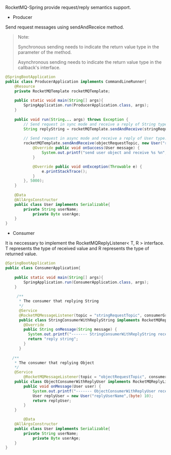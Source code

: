 
RocketMQ-Spring provide request/reply semantics support.

- Producer     

Send request messages using sendAndReceice method.

> Note:
>
> Synchronous sending needs to indicate the return value type in the parameter of the method.
>
> Asynchronous sending needs to indicate the return value type in the callback's interface.

```java
@SpringBootApplication
public class ProducerApplication implements CommandLineRunner{
    @Resource
    private RocketMQTemplate rocketMQTemplate;
    
    public static void main(String[] args){
        SpringApplication.run(ProducerApplication.class, args);
    }
    
    public void run(String... args) throws Exception {
        // Send request in sync mode and receive a reply of String type.
        String replyString = rocketMQTemplate.sendAndReceive(stringRequestTopic, "request string", String.class);
        
        // Send request in async mode and receive a reply of User type.
        rocketMQTemplate.sendAndReceive(objectRequestTopic, new User("requestUserName",(byte) 9), new RocketMQLocalRequestCallback<User>() {
            @Override public void onSuccess(User message) {
                System.out.printf("send user object and receive %s %n", message.toString());
            }

            @Override public void onException(Throwable e) {
                e.printStackTrace();
            }
        }, 5000);
    }
    
    @Data
    @AllArgsConstructor
    public class User implements Serializable{
        private String userName;
    		private Byte userAge;
    }
}
```
- Consumer

It is neccessary to implement the RocketMQReplyListener\< T, R \> interface.  T represents the type of received value and R represents the type of returned value.

```java
@SpringBootApplication
public class ConsumerApplication{
    
    public static void main(String[] args){
        SpringApplication.run(ConsumerApplication.class, args);
    }
    
     /**
      * The consumer that replying String
      */
      @Service
      @RocketMQMessageListener(topic = "stringRequestTopic", consumerGroup = "stringRequestConsumer")
      public class StringConsumerWithReplyString implements RocketMQReplyListener<String, String> {
        @Override
        public String onMessage(String message) {
          System.out.printf("------- StringConsumerWithReplyString received: %s \n", message);
          return "reply string";
        }
      }
   
   /**
    * The consumer that replying Object
    */
    @Service
		@RocketMQMessageListener(topic = "objectRequestTopic", consumerGroup = "objectRequestConsumer")
    public class ObjectConsumerWithReplyUser implements RocketMQReplyListener<User, User>{
        public void onMessage(User user) {
          	System.out.printf("------- ObjectConsumerWithReplyUser received: %s \n", user);
          	User replyUser = new User("replyUserName",(byte) 10);	
          	return replyUser;
        }
    }

		@Data
    @AllArgsConstructor
    public class User implements Serializable{
        private String userName;
    		private Byte userAge;
    }
}
```